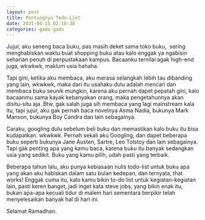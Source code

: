 ```yaml
---
layout: post
title: Pentingnya Todo-List
date: 2021-04-15 02:10:38
categories: gado-gado
---
```

<p>Jujur, aku seneng baca buku, pas masih deket sama toko buku, &nbsp;sering menghabiskan waktu buat shopping buku atau kalo enggak ya ngabisin seharian penuh di perpustakaan kampus. Bacaanku ternilai agak high-end juga, wkwkwk, maklum usia hahaha.&nbsp;</p><p>Tapi gini, ketika aku membaca, aku merasa selangkah lebih tau dibanding yang lain, wkwkwk, maka dari itu usahaku dulu adalah mencari dan membaca buku seunik mungkin, karena aku pernah dapet pepatah gini, kalo bacaanmu sama kayak kebanyakan orang, maka pengetahunnya akan disitu-situ aja. Btw, gak salah juga sih membaca yang lagi mainstream kala itu, tapi jujur, aku gak pernah baca novelnya Asma Nadia, bukunya Mark Manson, bukunya Boy Candra dan lain sebagainya.&nbsp;</p><p>Caraku, googling dulu sebelum beli buku dan memastikan kalo buku itu bisa kudapatkan. wkwkwk. Pernah sekali aku Googling, dan dapet beberapa buku seperti bukunya Jane Austen, Sartre, Leo Tolstoy dan lain sebagainya. Tapi gak penting apa yang kamu baca, karena buku itu banyak sedangkan usia yang sedikit. Buku yang kamu pilih, udah pasti yang terbaik.</p><p>Beberapa tahun lalu, aku punya kebiasaan nulis todo-list untuk buku apa yang akan aku habiskan dalam satu bulan kedepan, dan ternyata, that works! Enggak cuma itu, kalo kamu bikin to-do list untuk kegiatan-kegiatan lain, pasti keren banget, jadi inget kata steve jobs, yang bikin enak itu, bukan apa-apa kecuali tidur di malem hari sementara berpikir telah menyelesaikan banyak hal di hari ini.</p><p>Selamat Ramadhan.</p>
